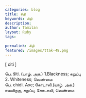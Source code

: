 ```yaml
---
categories: blog
title: சிதி
keywords: சிதி
description: 
author: Tamilan
layout: Ruby
tags: 
 
permalink: சிதி
featured: /images/ttak-48.png
---
```

  
[ citi ]  
  
பெ. šiti. (யாழ். அக.) 1.Blackness; கறுப்பு  
2. Whiteness; வெண்மை  
பெ. chidi. Axe; கோடாலி.(யாழ். அக.)  
ஈமவிறகு, கறுப்பு, கோடாலி, வெண்மை